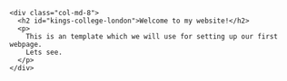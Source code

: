 <div class="container">
  <div class="row">

    <div class="col-md-8">
      <h2 id="kings-college-london">Welcome to my website!</h2>
      <p>
        This is an template which we will use for setting up our first webpage.
        Lets see.
      </p>
    </div>
  </div>
</div>
